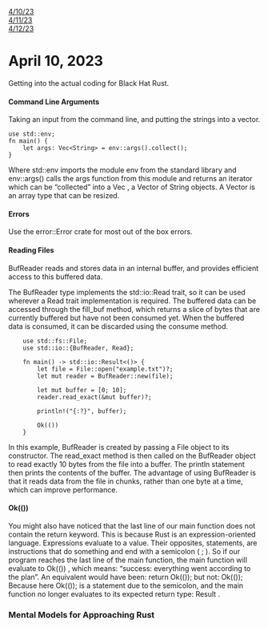 [4/10/23](#april-10-2023)<br>
[4/11/23](#april-11-2023)<br>
[4/12/23](#april-12-2023)<br>


# April 10, 2023 

Getting into the actual coding for Black Hat Rust.
 
#### Command Line Arguments

Taking an input from the command line, and putting the strings into a vector.

    use std::env;
    fn main() {
        let args: Vec<String> = env::args().collect();
    }

Where std::env imports the module env from the standard library and env::args() calls the args function from this module and returns an iterator which can be “collected” into a Vec<String> , a Vector of String objects. A Vector is an array type that can be resized.

#### Errors

Use the error::Error crate for most out of the box errors.

#### Reading Files

BufReader reads and stores data in an internal buffer, and provides efficient access to this buffered data.

The BufReader type implements the std::io::Read trait, so it can be used wherever a Read trait implementation is required. The buffered data can be accessed through the fill_buf method, which returns a slice of bytes that are currently buffered but have not been consumed yet. When the buffered data is consumed, it can be discarded using the consume method.

        use std::fs::File;
        use std::io::{BufReader, Read};

        fn main() -> std::io::Result<()> {
            let file = File::open("example.txt")?;
            let mut reader = BufReader::new(file);

            let mut buffer = [0; 10];
            reader.read_exact(&mut buffer)?;

            println!("{:?}", buffer);

            Ok(())
        }

In this example, BufReader is created by passing a File object to its constructor. The read_exact method is then called on the BufReader object to read exactly 10 bytes from the file into a buffer. The println statement then prints the contents of the buffer. The advantage of using BufReader is that it reads data from the file in chunks, rather than one byte at a time, which can improve performance.

#### Ok(())

You might also have noticed that the last line of our main function does not contain the return keyword. This is because Rust is an expression-oriented language. Expressions evaluate to a value. Their opposites, statements, are instructions that do something and end with a semicolon ( ; ).
So if our program reaches the last line of the main function, the main function will evaluate to Ok(()) , which means: “success: everything went according to the plan”. An equivalent would have been:
    return Ok(()); but not:
    Ok(());
Because here Ok(()); is a statement due to the semicolon, and the main function no longer evaluates to its expected return type: Result .

### Mental Models for Approaching Rust


